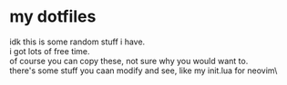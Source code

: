 # my dotfiles
idk this is some random stuff i have.\
i got lots of free time.\
of course you can copy these, not sure why you would want to.\
there's some stuff you caan modify and see, like my init.lua for neovim\
